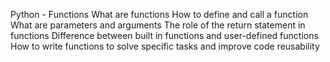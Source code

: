 Python - Functions
What are functions
How to define and call a function
What are parameters and arguments
The role of the return statement in functions
Difference between built in functions and user-defined functions
How to write functions to solve specific tasks and improve code reusability